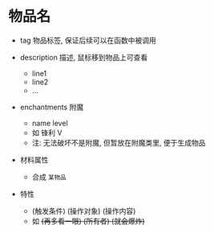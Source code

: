 # 物品名  
- tag 物品标签, 保证后续可以在函数中被调用  
- description 描述, 鼠标移到物品上可查看  
  - line1
  - line2
  - ...
- enchantments  附魔
  - name level  
  - 如 锋利 V  
  - 注: 无法破坏不是附魔, 但暂放在附魔类里, 便于生成物品  

- 材料属性  
  - 合成 `某物品`  
- 特性  
  - (触发条件) (操作对象) (操作内容)  
  - 如 ~~(再多看一眼) (所有者) (就会爆炸)~~